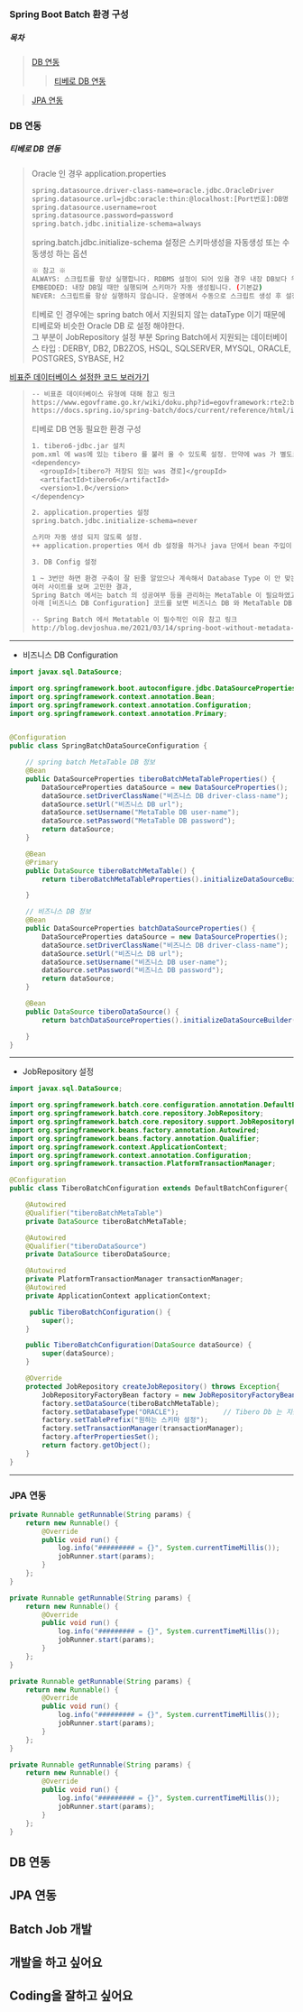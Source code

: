 ### Spring Boot Batch 환경 구성
##### 목차

> [DB 연동](#db-연동)
>> [티베로 DB 연동](#티베로-db-연동)

> [JPA 연동](#jpa-연동)


### DB 연동
##### 티베로 DB 연동
> Oracle 인 경우 application.properties
> ```bash
> spring.datasource.driver-class-name=oracle.jdbc.OracleDriver
> spring.datasource.url=jdbc:oracle:thin:@localhost:[Port번호]:DB명
> spring.datasource.username=root
> spring.datasource.password=password
> spring.batch.jdbc.initialize-schema=always
> ```
> spring.batch.jdbc.initialize-schema 설정은 스키마생성을 자동생성 또는 수동생성 하는 옵션 <br>
>  ```bash
> ※ 참고 ※
> ALWAYS: 스크립트를 항상 실행합니다. RDBMS 설정이 되어 있을 경우 내장 DB보다 우선적으로 실행됩니다.
> EMBEDDED: 내장 DB일 때만 실행되며 스키마가 자동 생성됩니다. (기본값)
> NEVER: 스크립트를 항상 실행하지 않습니다. 운영에서 수동으로 스크립트 생성 후 설정하는 것을 권장합니다. 내장 DB일 경우 스크립트가 생성이 안되기 때문에 오류가 발생합니다.
> ```
> 티베로 인 경우에는 spring batch 에서 지원되지 않는 dataType 이기 때문에 티베로와 비슷한 Oracle DB 로 설정 해야한다.<br>
> 그 부분이 JobRepository 설정 부분
> Spring Batch에서 지원되는 데이터베이스 타입 : DERBY, DB2, DB2ZOS, HSQL, SQLSERVER, MYSQL, ORACLE, POSTGRES, SYBASE, H2

[비표준 데이터베이스 설정한 코드 보러가기](#-jobRepository-설정)

> ```bash
> -- 비표준 데이터베이스 유형에 대해 참고 링크
> https://www.egovframe.go.kr/wiki/doku.php?id=egovframework:rte2:brte:batch_core:job_repository
> https://docs.spring.io/spring-batch/docs/current/reference/html/index-single.html#nonStandardDatabaseTypesInRepository
> ```
> 티베로 DB 연동 필요한 환경 구성
> ```bash
> 1. tibero6-jdbc.jar 설치
> pom.xml 에 was에 있는 tibero 를 불러 올 수 있도록 설정. 만약에 was 가 별도로 없다면, tibero6-jdbc.jar 파일을 로컬경로에 지정해놓으면 됨.
> <dependency> 
> 	<groupId>[tibero가 저장되 있는 was 경로]</groupId>
> 	<artifactId>tibero6</artifactId>
> 	<version>1.0</version>
> </dependency>
>
> 2. application.properties 설정
> spring.batch.jdbc.initialize-schema=never
> 
> 스키마 자동 생성 되지 않도록 설정.
> ++ application.properties 에서 db 설정을 하거나 java 단에서 bean 주입이 되도록 설정!
>
> 3. DB Config 설정
>
> 1 ~ 3번만 하면 환경 구축이 잘 된줄 알았으나 계속해서 Database Type 이 안 맞는다는 오류가 발생.
> 여러 사이트를 보며 고민한 결과, 
> Spring Batch 에서는 batch 의 성공여부 등을 관리하는 MetaTable 이 필요하였고 MetaTable 을 생성 및 설정을 해주었더니 정상적으로 DB 연동 됐음.
> 아래 [비즈니스 DB Configuration] 코드를 보면 비즈니스 DB 와 MetaTable DB 를 설정한 것을 확인 할 수 있음.
> ```
>
> ```bash
> -- Spring Batch 에서 Metatable 이 필수적인 이유 참고 링크
> http://blog.devjoshua.me/2021/03/14/spring-boot-without-metadata-table/
> ```

* * *
- 비즈니스 DB Configuration
```Java
import javax.sql.DataSource;

import org.springframework.boot.autoconfigure.jdbc.DataSourceProperties;
import org.springframework.context.annotation.Bean;
import org.springframework.context.annotation.Configuration;
import org.springframework.context.annotation.Primary;


@Configuration
public class SpringBatchDataSourceConfiguration {

	// spring batch MetaTable DB 정보
    @Bean
    public DataSourceProperties tiberoBatchMetaTableProperties() {
    	DataSourceProperties dataSource = new DataSourceProperties();
    	dataSource.setDriverClassName("비즈니스 DB driver-class-name");
    	dataSource.setUrl("비즈니스 DB url");
    	dataSource.setUsername("MetaTable DB user-name");
    	dataSource.setPassword("MetaTable DB password");
        return dataSource;
    }

    @Bean
    @Primary
    public DataSource tiberoBatchMetaTable() {
        return tiberoBatchMetaTableProperties().initializeDataSourceBuilder().build();

    }

	// 비즈니스 DB 정보
    @Bean
    public DataSourceProperties batchDataSourceProperties() {
    	DataSourceProperties dataSource = new DataSourceProperties();
    	dataSource.setDriverClassName("비즈니스 DB driver-class-name");
    	dataSource.setUrl("비즈니스 DB url");
    	dataSource.setUsername("비즈니스 DB user-name");
    	dataSource.setPassword("비즈니스 DB password");
        return dataSource;
    }

    @Bean
    public DataSource tiberoDataSource() {
        return batchDataSourceProperties().initializeDataSourceBuilder().build();

    }
}
```
* * *
- JobRepository 설정
```Java
import javax.sql.DataSource;

import org.springframework.batch.core.configuration.annotation.DefaultBatchConfigurer;
import org.springframework.batch.core.repository.JobRepository;
import org.springframework.batch.core.repository.support.JobRepositoryFactoryBean;
import org.springframework.beans.factory.annotation.Autowired;
import org.springframework.beans.factory.annotation.Qualifier;
import org.springframework.context.ApplicationContext;
import org.springframework.context.annotation.Configuration;
import org.springframework.transaction.PlatformTransactionManager;

@Configuration
public class TiberoBatchConfiguration extends DefaultBatchConfigurer{

	@Autowired
	@Qualifier("tiberoBatchMetaTable")
	private DataSource tiberoBatchMetaTable;

	@Autowired
	@Qualifier("tiberoDataSource")
	private DataSource tiberoDataSource;

	@Autowired
	private PlatformTransactionManager transactionManager;
	@Autowired
    private ApplicationContext applicationContext;

	 public TiberoBatchConfiguration() {
	    super();
	}

	public TiberoBatchConfiguration(DataSource dataSource) {
	    super(dataSource);
	}

	@Override
	protected JobRepository createJobRepository() throws Exception{
        JobRepositoryFactoryBean factory = new JobRepositoryFactoryBean();
        factory.setDataSource(tiberoBatchMetaTable);
        factory.setDatabaseType("ORACLE");           // Tibero Db 는 지원하지 않는 DB 기 때문에 지원되는 DB로 set
        factory.setTablePrefix("원하는 스키마 설정");
        factory.setTransactionManager(transactionManager);
        factory.afterPropertiesSet();
        return factory.getObject();
	}
}
```
* * *

### JPA 연동
```Java
private Runnable getRunnable(String params) {
    return new Runnable() {
        @Override
        public void run() {
            log.info("######### = {}", System.currentTimeMillis());
            jobRunner.start(params);
        }
    };
}
```
```Java
private Runnable getRunnable(String params) {
    return new Runnable() {
        @Override
        public void run() {
            log.info("######### = {}", System.currentTimeMillis());
            jobRunner.start(params);
        }
    };
}
```
```Java
private Runnable getRunnable(String params) {
    return new Runnable() {
        @Override
        public void run() {
            log.info("######### = {}", System.currentTimeMillis());
            jobRunner.start(params);
        }
    };
}
```
```Java
private Runnable getRunnable(String params) {
    return new Runnable() {
        @Override
        public void run() {
            log.info("######### = {}", System.currentTimeMillis());
            jobRunner.start(params);
        }
    };
}
```

## DB 연동

## JPA 연동

## Batch Job 개발
## 개발을 하고 싶어요
## Coding을 잘하고 싶어요
